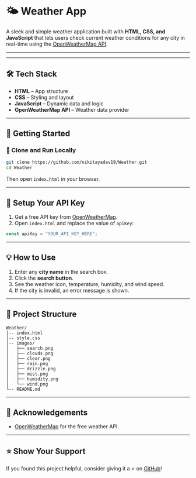 # 🌤️ Weather App

A sleek and simple weather application built with **HTML, CSS, and JavaScript** that lets users check current weather conditions for any city in real-time using the [OpenWeatherMap API](https://openweathermap.org/api).

---

---

## 🛠️ Tech Stack

- **HTML** – App structure  
- **CSS** – Styling and layout  
- **JavaScript** – Dynamic data and logic  
- **OpenWeatherMap API** – Weather data provider  

---

## 🚀 Getting Started

### 🔧 Clone and Run Locally

```bash
git clone https://github.com/nikitayadav19/Weather.git
cd Weather
```

Then open `index.html` in your browser.

---

## 🔑 Setup Your API Key

1. Get a free API key from [OpenWeatherMap](https://openweathermap.org/api).
2. Open `index.html` and replace the value of `apiKey`:

```js
const apiKey = "YOUR_API_KEY_HERE";
```

---

## 💡 How to Use

1. Enter any **city name** in the search box.
2. Click the **search button**.
3. See the weather icon, temperature, humidity, and wind speed.
4. If the city is invalid, an error message is shown.

---

## 📁 Project Structure

```
Weather/
│-- index.html
│-- style.css
│-- images/
│   ├── search.png
│   ├── clouds.png
│   ├── clear.png
│   ├── rain.png
│   ├── drizzle.png
│   ├── mist.png
│   ├── humidity.png
│   └── wind.png
└-- README.md
```

---

## 🙌 Acknowledgements

- [OpenWeatherMap](https://openweathermap.org) for the free weather API.

---

## ⭐ Show Your Support

If you found this project helpful, consider giving it a ⭐ on [GitHub](https://github.com/nikitayadav19/Weather)!
